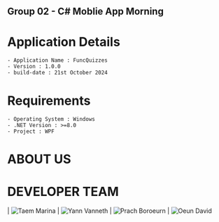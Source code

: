 ## Group 02 - C# Moblie App Morning 

# Application Details
    - Application Name : FuncQuizzes
    - Version : 1.0.0
    - build-date : 21st October 2024

# Requirements 
    - Operating System : Windows
    - .NET Version : >=8.0
    - Project : WPF  

# ABOUT US

# DEVELOPER TEAM

| ![Taem Marina](https://scontent.fpnh12-1.fna.fbcdn.net/v/t1.6435-1/192155782_108455084792071_6937688970428249334_n.jpg?stp=dst-jpg_s200x200&_nc_cat=103&ccb=1-7&_nc_sid=0ecb9b&_nc_eui2=AeH6pBT0IWxb8JILZ5tmEWI6M3wN90hpta4zfA33SGm1rg39CY7oj4FNGqHdlaNsG2U94DHD4Im4rDBb99Qjgjf3&_nc_ohc=cVKxWCG9mRcQ7kNvgGZffc4&_nc_zt=24&_nc_ht=scontent.fpnh12-1.fna&_nc_gid=A6MlIdznpmvyw0OvR4OO_KR&oh=00_AYD4_f69smiTL7FXcZmZIHR4w2KXO3NdhRCHdDOkWzhu6w&oe=673C5C4E) | ![Yann Vanneth](https://scontent.fpnh12-1.fna.fbcdn.net/v/t39.30808-1/462260791_884168947109794_6454350694117548831_n.jpg?stp=dst-jpg_s200x200&_nc_cat=102&ccb=1-7&_nc_sid=0ecb9b&_nc_eui2=AeFdLy6C6VOW2ReNpKVtece-9gFLCYZhJlX2AUsJhmEmVURpkD4saQ_RtzifzfP_of4P6Az6cLbZcTNqieA1LKT2&_nc_ohc=2necRngTuOMQ7kNvgF46nMI&_nc_zt=24&_nc_ht=scontent.fpnh12-1.fna&_nc_gid=AFPqOxsMjMtmZwEFXbzdZLG&oh=00_AYArxEHLM0hj6gKLynIPbyp_hZ7Ls7tFcf8EqEB47eO28A&oe=671ACB41) | ![Prach Boroeurn](https://scontent.fpnh12-1.fna.fbcdn.net/v/t39.30808-1/444911393_1886433241809636_8754630265542123060_n.jpg?stp=dst-jpg_s200x200&_nc_cat=108&ccb=1-7&_nc_sid=0ecb9b&_nc_eui2=AeGKwLXUR9BWz82MPRpVG4OofFGe0oq9kkB8UZ7Sir2SQN0GWU5kWjkod4Tt3l1wfdyHBYAyhvENeNixKy-vrsvB&_nc_ohc=LXBd76ErPP0Q7kNvgHTtCyh&_nc_zt=24&_nc_ht=scontent.fpnh12-1.fna&_nc_gid=AsrJyS3uqZ9q1BU7LOidvHt&oh=00_AYCf8H3_RRtBNkNyzWeggZduuSio_Z4XeePrQ4htxPBIUg&oe=671ADA17) | ![Oeun David](https://scontent.fpnh12-1.fna.fbcdn.net/v/t39.30808-1/457861029_1597483817835348_8147918970739275791_n.jpg?stp=dst-jpg_s200x200&_nc_cat=107&ccb=1-7&_nc_sid=50d2ac&_nc_eui2=AeEYUkbAym2EI2f0hC5QXpDsjxmWZvO9M1OPGZZm870zU-XdmSGn8Q02jaIigMsdcQFnUu-GUFKu1DiFmV7-WR_V&_nc_ohc=Am411udDVrIQ7kNvgEqp8EP&_nc_zt=24&_nc_ht=scontent.fpnh12-1.fna&_nc_gid=Ax2Z2omcJs9VERqk2mq1Hrw&oh=00_AYAKF_i1EZXoeuflX956_B1LfZi0kNc_glta2lwMLAkhBg&oe=671ADEFF)
